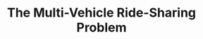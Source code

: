 ---
title: "The Multi-Vehicle Ride-Sharing Problem"
category: conferences
paperurl: 'https://dl.acm.org/doi/10.1145/3488560.3498449'
slidesurl: 
codeurl: 'https://github.com/culechetoo/RideSharing'
venue: 'WSDM 2022'
authors: ['Kelin Luo', 'Chaitanya Agarwal', 'Syamantak Das', 'Xiangyu Guo']
extendedurl: 
notes: 
---